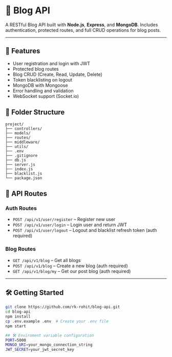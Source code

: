 # 📝 Blog API

A RESTful Blog API built with **Node.js**, **Express**, and **MongoDB**. Includes authentication, protected routes, and full CRUD operations for blog posts.

---

## 🚀 Features

- User registration and login with JWT
- Protected blog routes
- Blog CRUD (Create, Read, Update, Delete)
- Token blacklisting on logout
- MongoDB with Mongoose
- Error handling and validation
- WebSocket support (Socket.io)


## 📁 Folder Structure

```
project/
├── controllers/
├── models/
├── routes/
├── middleware/
├── utils/
├── .env
├── .gitignore
├── db.js
├── server.js
├── index.js
├── blacklist.js
└── package.json
```


## 🔐 API Routes

### Auth Routes

- `POST /api/v1/user/register` – Register new user  
- `POST /api/v1/user/login` – Login user and return JWT  
- `POST /api/v1/user/logout` – Logout and blacklist refresh token (auth required)  

### Blog Routes

- `GET /api/v1/blog` – Get all blogs  
- `POST /api/v1/blog` – Create a new blog (auth required)  
- `GET /api/v1/blog/my` – Get our post blog (auth required)  

---

## 🛠️ Getting Started

```bash
git clone https://github.com/rk-rohit/blog-api.git
cd blog-api
npm install
cp .env.example .env  # Create your .env file
npm start

## 🛠️ Enviroment variable configuration
PORT=5000
MONGO_URI=your_mongo_connection_string
JWT_SECRET=your_jwt_secret_key


